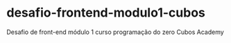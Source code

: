 # desafio-frontend-modulo1-cubos
Desafio de front-end módulo 1 curso programação do zero Cubos Academy
